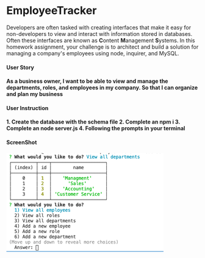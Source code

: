 # EmployeeTracker

Developers are often tasked with creating interfaces that make it easy for non-developers to view and interact with information stored in databases. Often these interfaces are known as **C**ontent **M**anagement **S**ystems. In this homework assignment, your challenge is to architect and build a solution for managing a company's employees using node, inquirer, and MySQL.

<h4>User Story<h4>
As a business owner, I want to be able to view and manage the departments, roles, and employees in my company. So that I can organize and plan my business

<h4>User Instruction<h4>
1. Create the database with the schema file
2. Complete an npm i
3. Complete an node server.js
4. Following the prompts in your terminal

<h4>ScreenShot<h4>
<img src="assets/EmployeeTrackerScreenShot.png" alt="CLI Screenshot">


